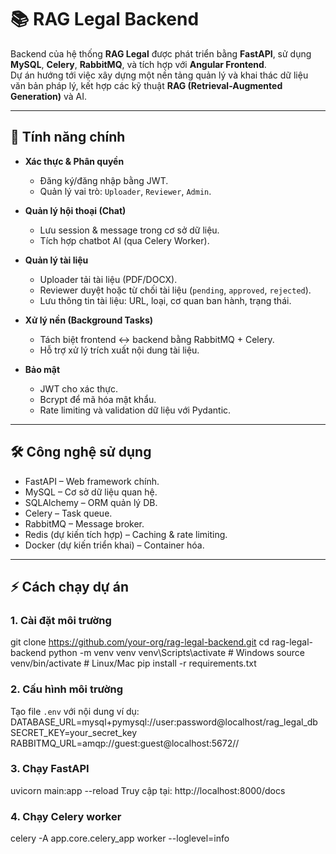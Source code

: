 # 📚 RAG Legal Backend

Backend của hệ thống **RAG Legal** được phát triển bằng **FastAPI**, sử dụng **MySQL**, **Celery**, **RabbitMQ**, và tích hợp với **Angular Frontend**.  
Dự án hướng tới việc xây dựng một nền tảng quản lý và khai thác dữ liệu văn bản pháp lý, kết hợp các kỹ thuật **RAG (Retrieval-Augmented Generation)** và AI.

---

## 🚀 Tính năng chính

- **Xác thực & Phân quyền**  
  - Đăng ký/đăng nhập bằng JWT.  
  - Quản lý vai trò: `Uploader`, `Reviewer`, `Admin`.  

- **Quản lý hội thoại (Chat)**  
  - Lưu session & message trong cơ sở dữ liệu.  
  - Tích hợp chatbot AI (qua Celery Worker).  

- **Quản lý tài liệu**  
  - Uploader tải tài liệu (PDF/DOCX).  
  - Reviewer duyệt hoặc từ chối tài liệu (`pending`, `approved`, `rejected`).  
  - Lưu thông tin tài liệu: URL, loại, cơ quan ban hành, trạng thái.  

- **Xử lý nền (Background Tasks)**  
  - Tách biệt frontend ↔ backend bằng RabbitMQ + Celery.  
  - Hỗ trợ xử lý trích xuất nội dung tài liệu.  

- **Bảo mật**  
  - JWT cho xác thực.  
  - Bcrypt để mã hóa mật khẩu.  
  - Rate limiting và validation dữ liệu với Pydantic.  

---

## 🛠️ Công nghệ sử dụng

- FastAPI – Web framework chính.  
- MySQL – Cơ sở dữ liệu quan hệ.  
- SQLAlchemy – ORM quản lý DB.  
- Celery – Task queue.  
- RabbitMQ – Message broker.  
- Redis (dự kiến tích hợp) – Caching & rate limiting.  
- Docker (dự kiến triển khai) – Container hóa.  

---

## ⚡ Cách chạy dự án

### 1. Cài đặt môi trường
git clone https://github.com/your-org/rag-legal-backend.git
cd rag-legal-backend
python -m venv venv
venv\Scripts\activate   # Windows
source venv/bin/activate   # Linux/Mac
pip install -r requirements.txt

### 2. Cấu hình môi trường
Tạo file `.env` với nội dung ví dụ:
DATABASE_URL=mysql+pymysql://user:password@localhost/rag_legal_db
SECRET_KEY=your_secret_key
RABBITMQ_URL=amqp://guest:guest@localhost:5672//

### 3. Chạy FastAPI
uvicorn main:app --reload
Truy cập tại: http://localhost:8000/docs

### 4. Chạy Celery worker
celery -A app.core.celery_app worker --loglevel=info
